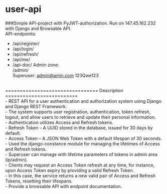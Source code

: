 # user-api
###Simple API-project with PyJWT-authorization.
Run on 147.45.162.232 with Django and Browsable API.<br>
API-endpoints:
- /api/register/
- /api/login/
- /api/refresh/
- /api/me/
- /api-doc/
Admin zone:<br>
/admin/<br>
Superuser: admin@amin.com 123Qwe123<br>
<br>
================================ Description =========================<br>
- REST API for a user authentication and authorization system using Django and Django REST Framework.<br>
- The system supports user registration, authentication, token refresh, logout, and allow users to retrieve and update their personal information.<br>
- Authentication utilizes Access and Refresh tokens.<br>
- Refresh Token – A UUID stored in the database, issued for 30 days by default.<br>
- Access Token – A JSON Web Token with a default lifespan of 30 seconds.<br>
- Used the django-constance module for managing the lifetimes of Access and Refresh tokens.<br>
- Superuser can manage with lifetime parameters of tokens in admin area (ip/admin).<br>
- Clients may request an Access Token refresh at any time, for instance, upon Access Token expiry by providing a valid Refresh Token.<br>
- In this case, the service returns a new valid pair of Access and Refresh Tokens, resetting their lifespans.<br>
- Provide a browsable API with endpoint documentation.<br>
